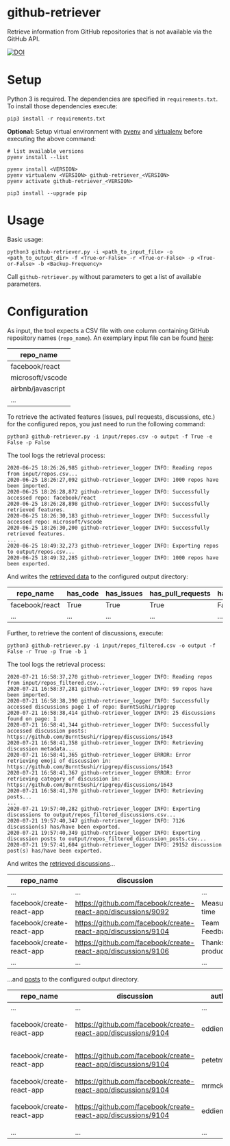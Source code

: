 # github-retriever

Retrieve information from GitHub repositories that is not available via the GitHub API.

[![DOI](https://zenodo.org/badge/274931763.svg)](https://zenodo.org/badge/latestdoi/274931763)

# Setup

Python 3 is required. The dependencies are specified in `requirements.txt`.
To install those dependencies execute:

    pip3 install -r requirements.txt

**Optional:** Setup virtual environment with [pyenv](https://github.com/pyenv/pyenv) 
and [virtualenv](https://github.com/pyenv/pyenv-virtualenv) before executing the above command:
    
    # list available versions
    pyenv install --list

    pyenv install <VERSION>
    pyenv virtualenv <VERSION> github-retriever_<VERSION>
    pyenv activate github-retriever_<VERSION>
    
    pip3 install --upgrade pip

# Usage

Basic usage:

    python3 github-retriever.py -i <path_to_input_file> -o <path_to_output_dir> -f <True-or-False> -r <True-or-False> -p <True-or-False> -b <Backup-Frequency>

Call `github-retriever.py` without parameters to get a list of available parameters.

# Configuration

As input, the tool expects a CSV file with one column containing GitHub repository names (`repo_name`).
An exemplary input file can be found [here](input/repos.csv):

| repo_name |
|-------|
| facebook/react  |
| microsoft/vscode  |
| airbnb/javascript  |
| ...   |


To retrieve the activated features (issues, pull requests, discussions, etc.) for the configured repos, you just need to run the following command:

    python3 github-retriever.py -i input/repos.csv -o output -f True -e False -p False

The tool logs the retrieval process:

    2020-06-25 18:26:26,985 github-retriever_logger INFO: Reading repos from input/repos.csv...
    2020-06-25 18:26:27,092 github-retriever_logger INFO: 1000 repos have been imported.
    2020-06-25 18:26:28,872 github-retriever_logger INFO: Successfully accessed repo: facebook/react
    2020-06-25 18:26:28,898 github-retriever_logger INFO: Successfully retrieved features.
    2020-06-25 18:26:30,183 github-retriever_logger INFO: Successfully accessed repo: microsoft/vscode
    2020-06-25 18:26:30,200 github-retriever_logger INFO: Successfully retrieved features.
    ...
    2020-06-25 18:49:32,273 github-retriever_logger INFO: Exporting repos to output/repos.csv...
    2020-06-25 18:49:32,285 github-retriever_logger INFO: 1000 repos have been exported.

And writes the [retrieved data](output/repos.csv) to the configured output directory:

| repo_name | has_code | has_issues | has_pull_requests | has_discussions | has_actions | has_projects | has_wiki | has_security | has_insights |
|------|------|--------|---------------|-------------|---------|----------|------|----------|----------|
| facebook/react | True | True | True | False | True | True | True | True | True |
| ... | ... | ... | ... | ... | ... | ... | ... | ... | ... |

Further, to retrieve the content of discussions, execute:

    python3 github-retriever.py -i input/repos_filtered.csv -o output -f False -r True -p True -b 1

The tool logs the retrieval process:

    2020-07-21 16:58:37,270 github-retriever_logger INFO: Reading repos from input/repos_filtered.csv...
    2020-07-21 16:58:37,281 github-retriever_logger INFO: 99 repos have been imported.
    2020-07-21 16:58:38,390 github-retriever_logger INFO: Successfully accessed discussions page 1 of repo: BurntSushi/ripgrep
    2020-07-21 16:58:38,414 github-retriever_logger INFO: 25 discussions found on page: 1
    2020-07-21 16:58:41,344 github-retriever_logger INFO: Successfully accessed discussion posts: https://github.com/BurntSushi/ripgrep/discussions/1643
    2020-07-21 16:58:41,358 github-retriever_logger INFO: Retrieving discussion metadata...
    2020-07-21 16:58:41,365 github-retriever_logger ERROR: Error retrieving emoji of discussion in: https://github.com/BurntSushi/ripgrep/discussions/1643
    2020-07-21 16:58:41,367 github-retriever_logger ERROR: Error retrieving category of discussion in: https://github.com/BurntSushi/ripgrep/discussions/1643
    2020-07-21 16:58:41,370 github-retriever_logger INFO: Retrieving posts...
    ...
    2020-07-21 19:57:40,282 github-retriever_logger INFO: Exporting discussions to output/repos_filtered_discussions.csv...
    2020-07-21 19:57:40,347 github-retriever_logger INFO: 7126 discussion(s) has/have been exported.
    2020-07-21 19:57:40,349 github-retriever_logger INFO: Exporting discussion posts to output/repos_filtered_discussion_posts.csv...
    2020-07-21 19:57:41,604 github-retriever_logger INFO: 29152 discussion post(s) has/have been exported.

And writes the [retrieved discussions](output/repos_filtered_discussions_example.csv)...

| repo_name | discussion | title | number | state | author | timestamp | emoji | category | converted_from_issue |
| --- | ---  | ---  | ---  | ---  | ---  | ---  | ---  | ---  | ---  |
| ... | ...  | ...  | ...  | ...  | ...  | ...  | ...  | ...  | ...  |
facebook/create-react-app|https://github.com/facebook/create-react-app/discussions/9092|Measurement of build time|9092|Unanswered|baeharam|2020-05-30T03:53:02Z|🙏|Help|True|
facebook/create-react-app|https://github.com/facebook/create-react-app/discussions/9104|Team Feedback/Transparency|9104|Unanswered|eddiemonge|2020-06-03T18:41:10Z|#️⃣|General|False|
facebook/create-react-app|https://github.com/facebook/create-react-app/discussions/9106|Thanks for the productivity!!|9106|Answered|kentcdodds|2020-06-04T03:44:17Z|💖|Thanks|False|
| ... | ...  | ...  | ...  | ...  | ...  | ...  | ...  | ...  | ...  |

...and [posts](output/repos_filtered_discussions_posts_example.csv) to the configured output directory.

| repo_name | discussion | author | timestamp | reactions | is_part_of_selected_answer | content |
| --- | ---  | ---  | ---  | ---  | ---  | ---  |
| ... | ...  | ...  | ...  | ...  | ...  | ...  |
facebook/create-react-app|https://github.com/facebook/create-react-app/discussions/9104|eddiemonge|2020-06-03T18:41:10Z|[['👍', '👀'], [5, 1]]|False|&lt;p&gt;From the community perspective,...|
facebook/create-react-app|https://github.com/facebook/create-react-app/discussions/9104|petetnt|2020-06-05T08:48:51Z|[['👍', '❤️'], [5, 1]]|False|&ltp&gtHi &lta class="user-mention"...|
facebook/create-react-app|https://github.com/facebook/create-react-app/discussions/9104|mrmckeb|2020-06-05T13:22:56Z|[['❤️'], [2]]|False|&ltp&gtI must say that I do a lot less than...|
facebook/create-react-app|https://github.com/facebook/create-react-app/discussions/9104|eddiemonge|2020-06-12T16:29:23Z|[['👍', '❤️'], [4, 3]]|False|&lth3&gtFeedback&lt/h3&gt...|
| ... | ...  | ...  | ...  | ...  | ...  | ...  |

